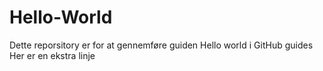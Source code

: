 # Hello-World
Dette reporsitory er for at gennemføre guiden Hello world i GitHub guides 
Her er en ekstra linje
